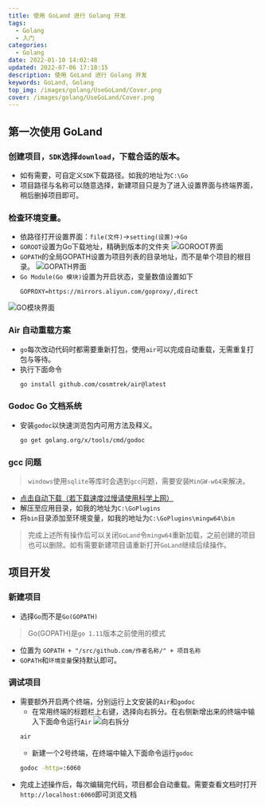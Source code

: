```yaml
---
title: 使用 GoLand 进行 Golang 开发
tags:
  - Golang
  - 入门
categories:
  - Golang
date: 2022-01-10 14:02:48
updated: 2022-07-06 17:18:15
description: 使用 GoLand 进行 Golang 开发
keywords: GoLand, Golang
top_img: /images/golang/UseGoLand/Cover.png
cover: /images/golang/UseGoLand/Cover.png
---
```



## 第一次使用 GoLand

### 创建项目，`SDK`选择`download`，下载合适的版本。

* 如有需要，可自定义`SDK`下载路径。如我的地址为`C:\Go`
* 项目路径与名称可以随意选择，新建项目只是为了进入设置界面与终端界面，稍后删掉项目即可。

### 检查环境变量。
* 依路径打开设置界面：`file(文件)`->`setting(设置)`->`Go`
* `GOROOT`设置为Go下载地址，精确到版本的文件夹
  ![GOROOT界面](/images/golang/UseGoLand/01.png)
* `GOPATH`的全局GOPATH设置为项目列表的目录地址，而不是单个项目的根目录。
  ![GOPATH界面](/images/golang/UseGoLand/02.png)
* `Go Module(Go 模块)`设置为开启状态，变量数值设置如下
  ```text
  GOPROXY=https://mirrors.aliyun.com/goproxy/,direct
  ```
![GO模块界面](/images/golang/UseGoLand/03.png)

### Air 自动重载方案

* `go`每次改动代码时都需要重新打包，使用`air`可以完成自动重载，无需重复打包与等待。
* 执行下面命令
  ```bash
  go install github.com/cosmtrek/air@latest
  ```

### Godoc Go 文档系统

* 安装`godoc`以快速浏览包内可用方法及释义。
  ```bash
  go get golang.org/x/tools/cmd/godoc
  ```

### gcc 问题

> `windows`使用`sqlite`等库时会遇到`gcc`问题，需要安装`MinGW-w64`来解决。
* [点击自动下载（若下载速度过慢请使用科学上网）](https://versaweb.dl.sourceforge.net/project/mingw-w64/Toolchains%20targetting%20Win64/Personal%20Builds/mingw-builds/8.1.0/threads-posix/seh/x86_64-8.1.0-release-posix-seh-rt_v6-rev0.7z)
* 解压至应用目录，如我的地址为`C:\GoPlugins`
* 将`bin`目录添加至环境变量，如我的地址为`C:\GoPlugins\mingw64\bin`

> 完成上述所有操作后可以关闭`GoLand`令`mingw64`重新加载，之前创建的项目也可以删除。如有需要新建项目请重新打开`GoLand`继续后续操作。

## 项目开发

### 新建项目

* 选择`Go`而不是`Go(GOPATH)`
> Go(GOPATH)是`go 1.11`版本之前使用的模式
* 位置为 `GOPATH + "/src/github.com/作者名称/" + 项目名称`
* `GOPATH`和`环境变量`保持默认即可。

### 调试项目

* 需要额外开启两个终端，分别运行上文安装的`Air`和`godoc`
    * 在常用终端的标题栏上右键，选择向右拆分。在右侧新增出来的终端中输入下面命令运行`Air`
      ![向右拆分](/images/golang/UseGoLand/04.png)
  ```bash
  air
  ```
    * 新建一个2号终端，在终端中输入下面命令运行`godoc`
  ```bash
  godoc -http=:6060
  ```
* 完成上述操作后，每次编辑完代码，项目都会自动重载。需要查看文档时打开`http://localhost:6060`即可浏览文档
